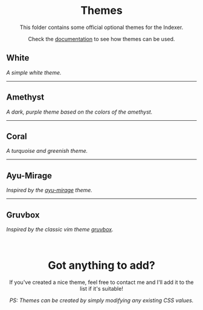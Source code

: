 <h1 align="center">Themes</h1>

<p align="center">This folder contains some official optional themes for the Indexer.</p>
<p align="center">Check the <a href="https://sixem.github.io/eyy-indexer/#/config?id=style">documentation</a> to see how themes can be used.</p>

## White

_A simple white theme._

---

## Amethyst

_A dark, purple theme based on the colors of the amethyst._

---

## Coral

_A turquoise and greenish theme._

---

## Ayu-Mirage

_Inspired by the [ayu-mirage](https://github.com/ayu-theme/ayu-colors) theme._

---

## Gruvbox

_Inspired by the classic vim theme [gruvbox](https://github.com/morhetz/gruvbox)._

<br />

<h1 align="center">Got anything to add?</h1>

<p align="center">If you've created a nice theme, feel free to contact me and I'll add it to the list if it's suitable!</p>
<p align="center"><i>PS: Themes can be created by simply modifying any existing CSS values.</i></p>
